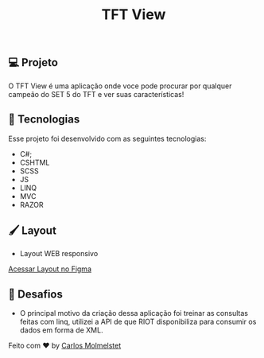 <h1 align="center">
    TFT View
</h1>

<br>


## 💻 Projeto

O TFT View é uma aplicação onde voce pode procurar por qualquer campeão do SET 5 do TFT e ver suas características!

## 🚀 Tecnologias

Esse projeto foi desenvolvido com as seguintes tecnologias:

- C#;
- CSHTML
- SCSS
- JS
- LINQ
- MVC
- RAZOR

## 🖌 Layout

- Layout WEB responsivo 

[Acessar Layout no Figma](https://www.figma.com/file/1c9ErXgXNqqcN60ZmFlKeE/TFT?node-id=0%3A1)

## 🦾 Desafios

- O principal motivo da criação dessa aplicação foi treinar as consultas feitas com linq, utilizei a API de que RIOT disponibiliza para consumir os dados em forma de XML.

Feito com ♥ by [Carlos Molmelstet](https://github.com/carlosmolmelstet)
